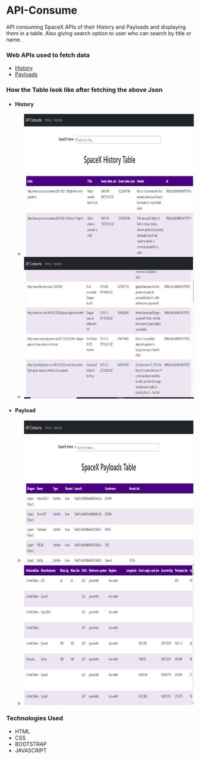 # API-Consume
API consuming SpaceX APIs of their History and Payloads and displaying them in a table. Also giving search option to user who can search by title or name.

### Web APIs used to fetch data
- [History](https://api.spacexdata.com/latest/history)
- [Payloads](https://api.spacexdata.com/latest/payloads)

### How the Table look like after fetching the above Json 
- #### History

    - <img src="Screenshots/History1.png" width="750" height="380"/>
    - <img src="Screenshots/History2.png" width="750" height="380"/>
- #### Payload
    - <img src="Screenshots/Payload1.png" width="750" height="380"/>
    - <img src="Screenshots/Payload2.png" width="750" height="380"/>

### Technologies Used
- HTML
- CSS
- BOOTSTRAP
- JAVASCRIPT
